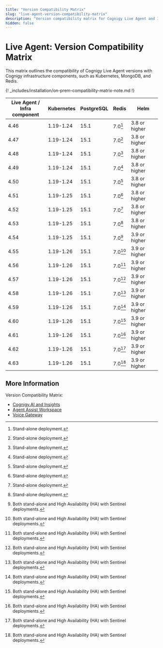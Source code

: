 ```yaml
---
title: "Version Compatibility Matrix"
slug: "live-agent-version-compatibility-matrix"
description: "Version compatibility matrix for Cognigy Live Agent and Infrastructure Components provides valuable insights and ensures seamless integration and upgrades for optimal performance."
hidden: false
---
```


# Live Agent: Version Compatibility Matrix

This matrix outlines the compatibility of Cognigy Live Agent versions with Cognigy infrastructure components,
such as Kubernetes, MongoDB, and Redis. 

{! _includes/installation/on-prem-compatibility-matrix-note.md !}

| Live Agent /<br> Infra component | Kubernetes | PostgreSQL | Redis    | Helm          |
|----------------------------------|------------|------------|----------|---------------|
| 4.46                             | 1.19-1.24  | 15.1       | 7.0[^*]  | 3.8 or higher |
| 4.47                             | 1.19-1.24  | 15.1       | 7.0[^*]  | 3.8 or higher |
| 4.48                             | 1.19-1.24  | 15.1       | 7.0[^*]  | 3.8 or higher |
| 4.49                             | 1.19-1.24  | 15.1       | 7.0[^*]  | 3.8 or higher |
| 4.50                             | 1.19-1.24  | 15.1       | 7.0[^*]  | 3.8 or higher |
| 4.51                             | 1.19-1.25  | 15.1       | 7.0[^*]  | 3.8 or higher |
| 4.52                             | 1.19-1.25  | 15.1       | 7.0[^*]  | 3.8 or higher |
| 4.53                             | 1.19-1.25  | 15.1       | 7.0[^*]  | 3.8 or higher |
| 4.54                             | 1.19-1.25  | 15.1       | 7.0[^**] | 3.9 or higher |
| 4.55                             | 1.19-1.26  | 15.1       | 7.0[^**] | 3.9 or higher |
| 4.56                             | 1.19-1.26  | 15.1       | 7.0[^**] | 3.9 or higher |
| 4.57                             | 1.19-1.26  | 15.1       | 7.0[^**] | 3.9 or higher |
| 4.58                             | 1.19-1.26  | 15.1       | 7.0[^**] | 3.9 or higher |
| 4.59                             | 1.19-1.26  | 15.1       | 7.0[^**] | 3.9 or higher |
| 4.60                             | 1.19-1.26  | 15.1       | 7.0[^**] | 3.9 or higher |
| 4.61                             | 1.19-1.26  | 15.1       | 7.0[^**] | 3.9 or higher |
| 4.62                             | 1.19-1.26  | 15.1       | 7.0[^**] | 3.9 or higher |
| 4.63                             | 1.19-1.26  | 15.1       | 7.0[^**] | 3.9 or higher |

[^*]: Stand-alone deployment.

[^**]: Both stand-alone and High Availability (HA) with Sentinel deployments.

## More Information

Version Compatibility Matrix:

- [Cognigy.AI and Insights](../../../ai/installation/version-compatibility-matrix.md)
- [Agent Assist Workspace](../../../agent-assist/installation/version-compatibility-matrix.md)
- [Voice Gateway](../../../voicegateway/installation/version-compatibility-matrix.md)